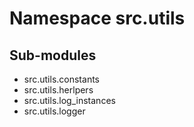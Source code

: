 Namespace src.utils
===================

Sub-modules
-----------
* src.utils.constants
* src.utils.herlpers
* src.utils.log_instances
* src.utils.logger